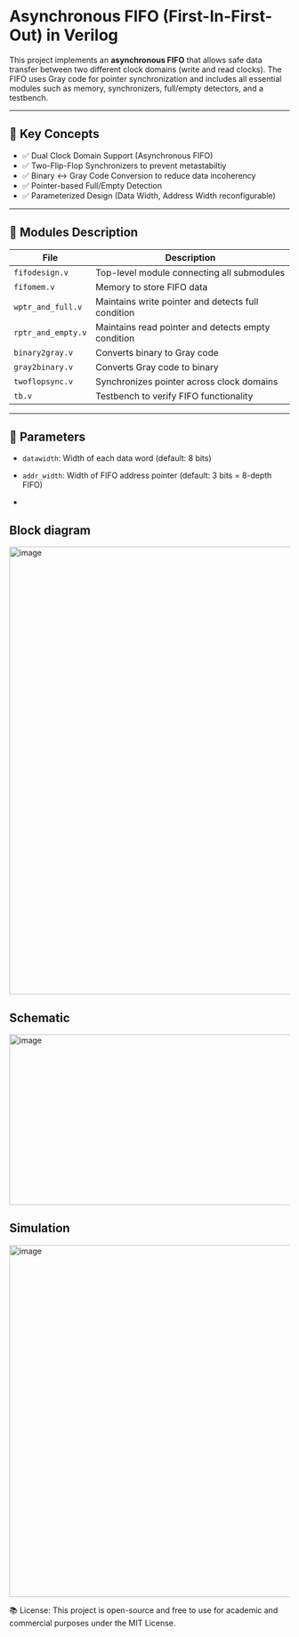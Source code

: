 # Asynchronous FIFO (First-In-First-Out) in Verilog

This project implements an **asynchronous FIFO** that allows safe data transfer between two different clock domains (write and read clocks). The FIFO uses Gray code for pointer synchronization and includes all essential modules such as memory, synchronizers, full/empty detectors, and a testbench.

---

## 🧠 Key Concepts

- ✅ Dual Clock Domain Support (Asynchronous FIFO)
- ✅ Two-Flip-Flop Synchronizers to prevent metastabiltiy
- ✅ Binary ↔ Gray Code Conversion to reduce data incoherency
- ✅ Pointer-based Full/Empty Detection
- ✅ Parameterized Design (Data Width, Address Width reconfigurable)

---

## 🔧 Modules Description

| File              | Description                                                   |
|-------------------|---------------------------------------------------------------|
| `fifodesign.v`     | Top-level module connecting all submodules                   |
| `fifomem.v`        | Memory to store FIFO data                                    |
| `wptr_and_full.v`  | Maintains write pointer and detects full condition           |
| `rptr_and_empty.v` | Maintains read pointer and detects empty condition           |
| `binary2gray.v`    | Converts binary to Gray code                                 |
| `gray2binary.v`    | Converts Gray code to binary                                 |
| `twoflopsync.v`    | Synchronizes pointer across clock domains                    |
| `tb.v`             | Testbench to verify FIFO functionality                       |

---

## 📐 Parameters

- `datawidth`: Width of each data word (default: 8 bits)
- `addr_width`: Width of FIFO address pointer (default: 3 bits = 8-depth FIFO)

- 
## Block diagram
<img width="1280" height="805" alt="image" src="https://github.com/user-attachments/assets/7954ba26-adc0-4fe9-aadb-ce299fbfacf4" />

## Schematic
<img width="1496" height="307" alt="image" src="https://github.com/user-attachments/assets/e46bf303-689e-480b-bfd7-8ab084bd92eb" />

## Simulation
<img width="1479" height="633" alt="image" src="https://github.com/user-attachments/assets/56018b8a-6b3a-4b8e-abd8-e09da9666eb1" />





📚 License:
This project is open-source and free to use for academic and commercial purposes under the MIT License.
